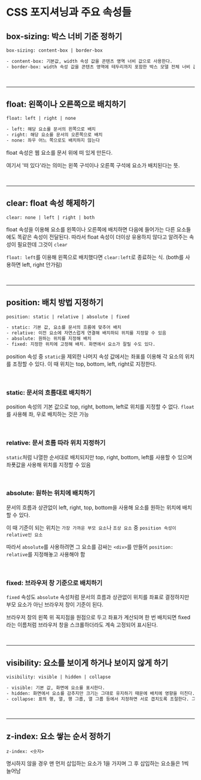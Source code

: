 # CSS 포지셔닝과 주요 속성들

## box-sizing: 박스 너비 기준 정하기

```html
box-sizing: content-box | border-box

- content-box: 기본값, width 속성 값을 콘텐츠 영역 너비 값으로 사용한다.
- border-box: width 속성 값을 콘텐츠 영역에 테두리까지 포함한 박스 모델 전체 너비 값으로 사용한다.
```

<br><hr>

## float: 왼쪽이나 오른쪽으로 배치하기

```html
float: left | right | none

- left: 해당 요소를 문서의 왼쪽으로 배치
- right: 해당 요소를 문서의 오른쪽으로 배치
- none: 좌우 어느 쪽으로도 배치하지 않는다
```

float 속성은 웹 요소를 문서 위에 떠 있게 만든다.

여기서 '떠 있다'라는 의미는 왼쪽 구석이나 오른쪽 구석에 요소가 배치된다는 뜻.

<br><hr>

## clear: float 속성 해제하기

`clear: none | left | right | both`

float 속성을 이용해 요소를 왼쪽이나 오른쪽에 배치하면 다음에 들어가는 다른 요소들에도 똑같은 속성이 전달된다. 따라서 float 속성이 더이상 유용하지 않다고 알려주는 속성이 필요한데 그것이 `clear`

`float: left`를 이용해 왼쪽으로 배치했다면 `clear:left`로 종료하는 식. (both를 사용하면 left, right 안가림)

<br><hr>

## position: 배치 방법 지정하기

```html
position: static | relative | absolute | fixed

- static: 기본 값, 요소를 문서의 흐름에 맞추어 배치
- relative: 이전 요소에 자연스럽게 연결해 배치하되 위치를 지정할 수 있음
- absolute: 원하는 위치를 지정해 배치
- fixed: 지정한 위치에 고정해 배치. 화면에서 요소가 잘릴 수도 있다.
```

position 속성 중 `static`을 제외한 나머지 속성 값에서는 좌표를 이용해 각 요소의 위치를 조정할 수 있다. 이 때 위치는 top, bottom, left, right로 지정한다.

<br>

### static: 문서의 흐름대로 배치하기

position 속성의 기본 값으로 top, right, bottom, left로 위치를 지정할 수 없다. `float`를 사용해 좌, 우로 배치하는 것은 가능

<br>

### relative: 문서 흐름 따라 위치 지정하기

`static`처럼 나열한 순서대로 배치되지만 top, right, bottom, left를 사용할 수 있으며 좌푯값을 사용해 위치를 지정할 수 있음

<br>

### absolute: 원하는 위치에 배치하기

문서의 흐름과 상관없이 left, right, top, bottom을 사용해 요소를 원하는 위치에 배치할 수 있다. 

이 때 기준이 되는 위치는 `가장 가까운 부모 요소`나 `조상 요소` 중 `position 속성이 relative인 요소`<br>

따라서 `absolute`를 사용하려면 그 요소를 감싸는 `<div>`를 만들어 `position: relative`를 지정해놓고 사용해야 함

<br>

### fixed: 브라우저 창 기준으로 배치하기

`fixed` 속성도 `absolute` 속성처럼 문서의 흐름과 상관없이 위치를 좌표로 결정하지만 부모 요소가 아닌 브라우저 창이 기준이 된다. 

브라우저 창의 왼쪽 위 꼭지점을 원점으로 두고 좌표가 계산되며 한 번 배치되면 fixed라는 이름처럼 브라우저 창을 스크롤하더라도 계속 고정되어 표시된다.

<br><hr>

## visibility: 요소를 보이게 하거나 보이지 않게 하기

```html
visibility: visible | hidden | collapse

- visible: 기본 값, 화면에 요소를 표시한다.
- hidden: 화면에서 요소를 감추지만 크기는 그대로 유지하기 때문에 배치에 영향을 미친다.
- collapse: 표의 행, 열, 행 그룹, 열 그룹 등에서 지정하면 서로 겹치도록 조절한다. 그 외의 영역에서 사용하면 'hidden'처럼 처맇나다.
```

<br><hr>

## z-index: 요소 쌓는 순서 정하기

`z-index: <숫자>`

명시하지 않을 경우 맨 먼저 삽입하는 요소가 1을 가지며 그 후 삽입하는 요소들은 1씩 늘어남